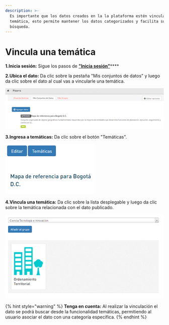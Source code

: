 ```yaml
---
description: >-
  Es importante que los datos creados en la la plataforma estén vinculados a una
  temática, esto permite mantener los datos categorizados y facilita su
  búsqueda.
---
```


# Vincula una temática

**1.Inicia sesión:** Sigue los pasos de [**"Inicia sesión"**](https://datosbogota.gitbook.io/manual-usuario/inicia-sesion)\*\*\*\*

**2.Ubica el dato:** Da clic sobre la pestaña "Mis conjuntos de datos" y luego da clic sobre el dato al cual vas a vincularle una temática.

![](../.gitbook/assets/image%20%2817%29.png)

**3.Ingresa a temáticas:** Da clic sobre el botón "Temáticas".

![](../.gitbook/assets/image%20%2847%29.png)

**4.Vincula una temática:** Da clic sobre la lista desplegable y luego da clic sobre la temática relacionada con el dato publicado.

![](../.gitbook/assets/image%20%2852%29.png)

{% hint style="warning" %}
**Tenga en cuenta:** Al realizar la vinculación el dato se podrá buscar desde la funcionalidad temáticas, permitiendo al usuario asociar el dato con una categoría especifica.
{% endhint %}

